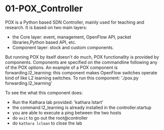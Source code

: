 # 01-POX_Controller

POX is a Python based SDN Controller, mainly used for teaching and research. It is based on two main layers:
* the Core layer: event, management, OpenFlow API, packet libraries,Python based API, etc.
* Component layer: stock and custom components.

But running POX by itself doesn't do much, POX functionality is provided by components. Components are specified on the commandline following any of the POX options.
An example of a POX component is forwarding.l2_learning: this component makes OpenFlow switches operate kind of like L2 learning switches. To run this component:
'./pox.py forwarding.l2_learning'

To see the what this component does:
* Run the Kathara lab provided: 'kathara lstart'
* the command l2_learning is already installed in the controller.startup
* you are able to execute a ping between the two hosts
* do ```exit``` to go out the root@controller
* do ```kathara lclean``` to close the lab